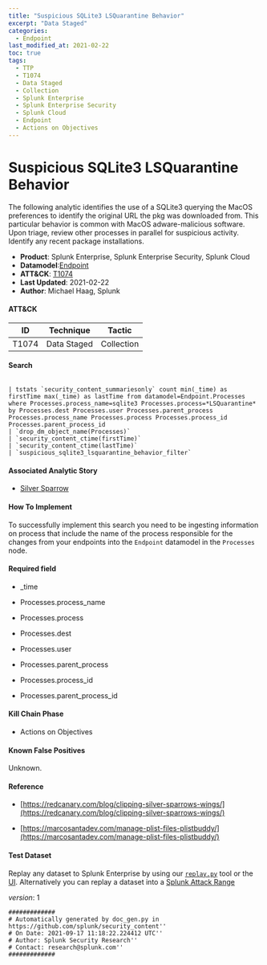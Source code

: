 ```yaml
---
title: "Suspicious SQLite3 LSQuarantine Behavior"
excerpt: "Data Staged"
categories:
  - Endpoint
last_modified_at: 2021-02-22
toc: true
tags:
  - TTP
  - T1074
  - Data Staged
  - Collection
  - Splunk Enterprise
  - Splunk Enterprise Security
  - Splunk Cloud
  - Endpoint
  - Actions on Objectives
---
```


# Suspicious SQLite3 LSQuarantine Behavior

The following analytic identifies the use of a SQLite3 querying the MacOS preferences to identify the original URL the pkg was downloaded from. This particular behavior is common with MacOS adware-malicious software. Upon triage, review other processes in parallel for suspicious activity. Identify any recent package installations.

- **Product**: Splunk Enterprise, Splunk Enterprise Security, Splunk Cloud
- **Datamodel**:[Endpoint](https://docs.splunk.com/Documentation/CIM/latest/User/Endpoint)
- **ATT&CK**: [T1074](https://attack.mitre.org/techniques/T1074/)
- **Last Updated**: 2021-02-22
- **Author**: Michael Haag, Splunk


#### ATT&CK

| ID          | Technique   | Tactic       |
| ----------- | ----------- |--------------|
| T1074 | Data Staged | Collection |


#### Search

```

| tstats `security_content_summariesonly` count min(_time) as firstTime max(_time) as lastTime from datamodel=Endpoint.Processes where Processes.process_name=sqlite3 Processes.process=*LSQuarantine* by Processes.dest Processes.user Processes.parent_process Processes.process_name Processes.process Processes.process_id Processes.parent_process_id 
| `drop_dm_object_name(Processes)` 
| `security_content_ctime(firstTime)`
| `security_content_ctime(lastTime)` 
| `suspicious_sqlite3_lsquarantine_behavior_filter`
```

#### Associated Analytic Story

* [Silver Sparrow](_stories/silver_sparrow)


#### How To Implement
To successfully implement this search you need to be ingesting information on process that include the name of the process responsible for the changes from your endpoints into the `Endpoint` datamodel in the `Processes` node.

#### Required field

* _time

* Processes.process_name

* Processes.process

* Processes.dest

* Processes.user

* Processes.parent_process

* Processes.process_id

* Processes.parent_process_id


#### Kill Chain Phase

* Actions on Objectives


#### Known False Positives
Unknown.




#### Reference


* [https://redcanary.com/blog/clipping-silver-sparrows-wings/](https://redcanary.com/blog/clipping-silver-sparrows-wings/)

* [https://marcosantadev.com/manage-plist-files-plistbuddy/](https://marcosantadev.com/manage-plist-files-plistbuddy/)



#### Test Dataset
Replay any dataset to Splunk Enterprise by using our [`replay.py`](https://github.com/splunk/attack_data#using-replaypy) tool or the [UI](https://github.com/splunk/attack_data#using-ui).
Alternatively you can replay a dataset into a [Splunk Attack Range](https://github.com/splunk/attack_range#replay-dumps-into-attack-range-splunk-server)



_version_: 1

```
#############
# Automatically generated by doc_gen.py in https://github.com/splunk/security_content''
# On Date: 2021-09-17 11:18:22.224412 UTC''
# Author: Splunk Security Research''
# Contact: research@splunk.com''
#############
```